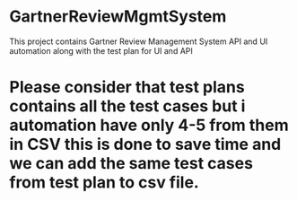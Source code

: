 # GartnerReviewMgmtSystem

This project contains Gartner Review Management System API and UI automation along with the test plan for UI and API

# Please consider that test plans contains all the test cases but i automation have only 4-5 from them in CSV this is done to save time and we can add the same test cases from test plan to csv file.
